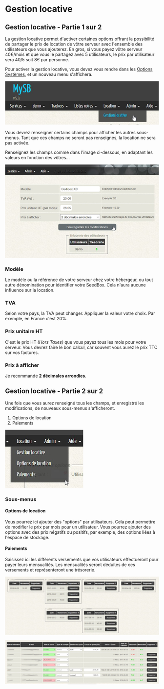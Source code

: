 # Gestion locative

## Gestion locative - Partie 1 sur 2

La gestion locative permet d'activer certaines options offrant la possibilité de partager le prix de location de vôtre serveur avec l'ensemble des utilisateurs que vous ajouterez. En gros, si vous payez vôtre serveur 40€/mois et que vous le partagez avec 5 utilisateurs, le prix par utilisateur sera 40/5 soit 8€ par personne.

Pour activer la gestion locative, vous devez vous rendre dans les [Options Systèmes](https://mysb.gitbook.io/doc/v/v5.4_fr/configuration/options-systemes#location), et un nouveau menu s'affichera.

![](../.gitbook/assets/menu_location.jpg)

Vous devrez renseigner certains champs pour afficher les autres sous-menus. Tant que ces champs ne seront pas renseignés, la location ne sera pas activée.

Renseignez les champs comme dans l'image ci-dessous, en adaptant les valeurs en fonction des vôtres...

![](../.gitbook/assets/location_start.jpg)

### Modèle

Le modèle ou la référence de votre serveur chez votre hébergeur, ou tout autre dénomination pour identifier votre SeedBox. Cela n'aura aucune influence sur la location.

### TVA

Selon votre pays, la TVA peut changer. Appliquer la valeur votre choix. Par exemple, en France c'est 20%.

### Prix unitaire HT

C'est le prix HT _\(Hors Taxes\)_ que vous payez tous les mois pour votre serveur. Vous devrez faire le bon calcul, car souvent vous aurez le prix TTC sur vos factures.

### Prix à afficher

Je recommande **2 décimales arrondies**.

## Gestion locative - Partie 2 sur 2

Une fois que vous aurez renseigné tous les champs, et enregistré les modifications, de nouveaux sous-menus s'afficheront.

1. Options de location
2. Paiements

![](../.gitbook/assets/menu_location_options.jpg)

### Sous-menus

#### Options de location

Vous pourrez ici ajouter des "options" par utilisateurs. Cela peut permettre de modifier le prix par mois pour un utilisateur. Vous pourrez ajouter des options avec des prix négatifs ou positifs, par exemple, des options liées à l'espace de stockage.

#### Paiements

Saisissez ici les différents versements que vos utilisateurs effectueront pour payer leurs mensualités. Les mensualités seront déduites de ces versements et représenteront une trésorerie.

![](../.gitbook/assets/location_paiments.jpg)

![](../.gitbook/assets/location_tresor.jpg)

